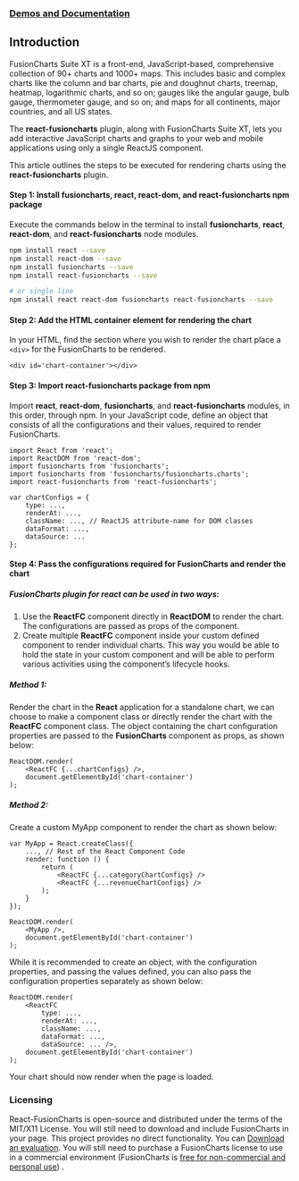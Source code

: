 ### [Demos and Documentation](http://fusioncharts.github.io/react-fusioncharts/)

## Introduction

FusionCharts Suite XT is a front-end, JavaScript-based, comprehensive collection of 90+ charts and  1000+ maps. This includes basic and complex charts like the column and bar charts, pie and doughnut charts, treemap, heatmap, logarithmic charts, and so on; gauges like the angular gauge, bulb gauge, thermometer gauge, and so on; and maps for all continents, major countries, and all US states.

The **react-fusioncharts** plugin, along with FusionCharts Suite XT, lets you add interactive JavaScript charts and graphs to your web and mobile applications using only a single ReactJS component.

This article outlines the steps to be executed for rendering charts using the **react-fusioncharts** plugin.

#### Step 1: Install **fusioncharts**, **react**, **react-dom**, and **react-fusioncharts** npm package
Execute the commands below in the terminal to install **fusioncharts**, **react**, **react-dom**, and **react-fusioncharts** node modules.

```sh
npm install react --save
npm install react-dom --save
npm install fusioncharts --save
npm install react-fusioncharts --save

# or single line
npm install react react-dom fusioncharts react-fusioncharts --save
```

#### Step 2: Add the HTML container element for rendering the chart

In your HTML, find the section where you wish to render the chart place a `<div>` for the FusionCharts to be rendered.

`<div id='chart-container'></div>`

#### Step 3: Import react-fusioncharts package from npm

Import **react**, **react-dom**, **fusioncharts**, and **react-fusioncharts** modules, in this order, through npm. In your JavaScript code, define an object that consists of all the configurations and their values, required to render FusionCharts.

```
import React from 'react';
import ReactDOM from 'react-dom';
import fusioncharts from 'fusioncharts';
import fusioncharts from 'fusioncharts/fusioncharts.charts';
import react-fusioncharts from 'react-fusioncharts';

var chartConfigs = {
    type: ...,
    renderAt: ...,
    className: ..., // ReactJS attribute-name for DOM classes
    dataFormat: ...,
    dataSource: ...
};
```

#### Step 4: Pass the configurations required for FusionCharts and render the chart
##### FusionCharts plugin for **react** can be used in two ways:
1. Use the **ReactFC** component directly in **ReactDOM** to render the chart. The configurations are passed as props of the component.
2. Create multiple **ReactFC** component inside your custom defined component to render individual charts. This way you would be able to hold the state in your custom component and will be able to perform various activities using the component’s lifecycle hooks. 

##### Method 1:
Render the chart in the **React** application for a standalone chart, we can choose to make a component class or directly render the chart with the **ReactFC** component class. The object containing the chart configuration properties are passed to the **FusionCharts** component as props, as shown below:

```
ReactDOM.render(
    <ReactFC {...chartConfigs} />,
    document.getElementById('chart-container')
);
```

##### Method 2:
Create a custom MyApp component to render the chart as shown below:

```
var MyApp = React.createClass({
    ..., // Rest of the React Component Code
    render: function () {
        return (
            <ReactFC {...categoryChartConfigs} />
            <ReactFC {...revenueChartConfigs} />
        );
    }
});

ReactDOM.render(
    <MyApp />,
    document.getElementById('chart-container')
);
```

While it is recommended to create an object, with the configuration properties, and passing the values defined, you can also pass the configuration properties separately as shown below:

```
ReactDOM.render(
    <ReactFC
        type: ...,
        renderAt: ...,
        className: ...,
        dataFormat: ...,
        dataSource: ... />,
    document.getElementById('chart-container')
);
```

Your chart should now render when the page is loaded.

### Licensing
React-FusionCharts is open-source and distributed under the terms of the MIT/X11 License. You will still need to download and include FusionCharts in your page. This project provides no direct functionality. You can [Download an evaluation](http://fusioncharts.com/download/). You will still need to purchase a FusionCharts license to use in a commercial environment (FusionCharts is [free for non-commercial and personal use](http://www.fusioncharts.com/download/free/)) .
